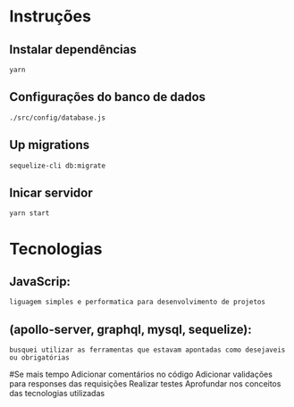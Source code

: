 #  Instruções

##  Instalar dependências
	yarn

##  Configurações do banco de dados
	./src/config/database.js

## Up migrations
	sequelize-cli db:migrate

## Inicar servidor
	yarn start 

#  Tecnologias

##  JavaScrip: 
	liguagem simples e performatica para desenvolvimento de projetos
##  (apollo-server, graphql, mysql, sequelize): 
	busquei utilizar as ferramentas que estavam apontadas como desejaveis ou obrigatórias

#Se mais tempo
	Adicionar comentários no código
	Adicionar validações para responses das requisições
	Realizar testes
	Aprofundar nos conceitos das tecnologias utilizadas
